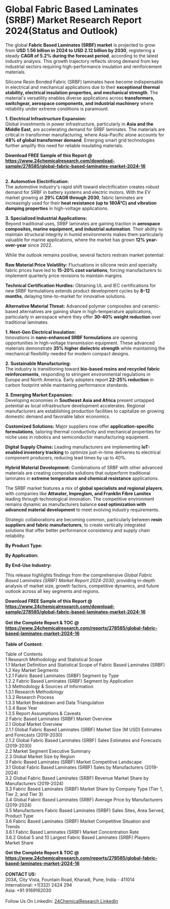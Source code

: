 <h1>Global Fabric Based Laminates (SRBF) Market Research Report 2024(Status and Outlook)</h1><p>The global <strong>Fabric Based Laminates (SRBF) market</strong> is projected to grow from <strong>USD 1.56 billion in 2024 to USD 2.12 billion by 2030</strong>, registering a steady <strong>CAGR of 5.2% during the forecast period</strong>, according to the latest industry analysis. This growth trajectory reflects strong demand from key industrial sectors requiring high-performance insulation and reinforcement materials.</p><p>Silicone Resin Bonded Fabric (SRBF) laminates have become indispensable in electrical and mechanical applications due to their <strong>exceptional thermal stability, electrical insulation properties, and mechanical strength</strong>. The material's versatility enables diverse applications across <strong>transformers, switchgear, aerospace components, and industrial machinery</strong> where reliability under extreme conditions is paramount.</p><p><strong>1. Electrical Infrastructure Expansion:</strong><br>
Global investments in power infrastructure, particularly in <strong>Asia and the Middle East</strong>, are accelerating demand for SRBF laminates. The materials are critical in transformer manufacturing, where Asia-Pacific alone accounts for <strong>48% of global transformer demand</strong>. Emerging smart grid technologies further amplify this need for reliable insulating materials.</p><div><b>Download FREE Sample of this Report @ 
            <a href="https://www.24chemicalresearch.com/download-sample/278585/global-fabric-based-laminates-market-2024-16">
            https://www.24chemicalresearch.com/download-sample/278585/global-fabric-based-laminates-market-2024-16</a></b></div><br><p><strong>2. Automotive Electrification:</strong><br>
The automotive industry's rapid shift toward electrification creates robust demand for SRBF in battery systems and electric motors. With the EV market growing at <strong>29% CAGR through 2030</strong>, fabric laminates are increasingly used for their <strong>heat resistance (up to 180Â°C) and vibration damping properties</strong> in high-voltage applications.</p><p><strong>3. Specialized Industrial Applications:</strong><br>
Beyond traditional uses, SRBF laminates are gaining traction in <strong>aerospace composites, marine equipment, and industrial automation</strong>. Their ability to maintain structural integrity in humid environments makes them particularly valuable for marine applications, where the market has grown <strong>12% year-over-year</strong> since 2022.</p><p>While the outlook remains positive, several factors restrain market potential:</p><p><strong>Raw Material Price Volatility:</strong> Fluctuations in silicone resin and specialty fabric prices have led to <strong>15-20% cost variations</strong>, forcing manufacturers to implement quarterly price revisions to maintain margins.</p><p><strong>Technical Certification Hurdles:</strong> Obtaining UL and IEC certifications for new SRBF formulations extends product development cycles by <strong>8-12 months</strong>, delaying time-to-market for innovative solutions.</p><p><strong>Alternative Material Threat:</strong> Advanced polymer composites and ceramic-based alternatives are gaining share in high-temperature applications, particularly in aerospace where they offer <strong>30-40% weight reduction</strong> over traditional laminates.</p><p><strong>1. Next-Gen Electrical Insulation:</strong><br>
Innovations in <strong>nano-enhanced SRBF formulations</strong> are opening opportunities in high-voltage transmission equipment. These advanced materials demonstrate <strong>35% higher dielectric strength</strong> while maintaining the mechanical flexibility needed for modern compact designs.</p><p><strong>2. Sustainable Manufacturing:</strong><br>
The industry is transitioning toward <strong>bio-based resins and recycled fabric reinforcements</strong>, responding to stringent environmental regulations in Europe and North America. Early adopters report <strong>22-25% reduction</strong> in carbon footprint while maintaining performance standards.</p><p><strong>3. Emerging Market Expansion:</strong><br>
Developing economies in <strong>Southeast Asia and Africa</strong> present untapped potential as local infrastructure development accelerates. Regional manufacturers are establishing production facilities to capitalize on growing domestic demand and favorable labor economics.</p><p><strong>Customized Solutions:</strong> Major suppliers now offer <strong>application-specific formulations</strong>, tailoring thermal conductivity and mechanical properties for niche uses in robotics and semiconductor manufacturing equipment.</p><p><strong>Digital Supply Chains:</strong> Leading manufacturers are implementing <strong>IoT-enabled inventory tracking</strong> to optimize just-in-time deliveries to electrical component producers, reducing lead times by up to 40%.</p><p><strong>Hybrid Material Development:</strong> Combinations of SRBF with other advanced materials are creating composite solutions that outperform traditional laminates in <strong>extreme temperature and chemical resistance</strong> applications.</p><p>The SRBF market features a mix of <strong>global specialists and regional players</strong>, with companies like <strong>Attwater, Impreglam, and Franklin Fibre Lamitex</strong> leading through technological innovation. The competitive environment remains dynamic as manufacturers balance <strong>cost optimization with advanced material development</strong> to meet evolving industry requirements.</p><p>Strategic collaborations are becoming common, particularly between <strong>resin suppliers and fabric manufacturers</strong>, to create vertically integrated solutions that offer better performance consistency and supply chain reliability.</p><p><strong>By Product Type:</strong></p><p><strong>By Application:</strong></p><p><strong>By End-Use Industry:</strong></p><p>This release highlights findings from the comprehensive <em>Global Fabric Based Laminates (SRBF) Market Report 2024-2030</em>, providing in-depth analysis of market size, growth factors, competitive dynamics, and future outlook across all key segments and regions.</p><div><b>Download FREE Sample of this Report @ 
            <a href="https://www.24chemicalresearch.com/download-sample/278585/global-fabric-based-laminates-market-2024-16">
            https://www.24chemicalresearch.com/download-sample/278585/global-fabric-based-laminates-market-2024-16</a></b></div><br><div><b>Get the Complete Report & TOC @ 
            <a href="https://www.24chemicalresearch.com/reports/278585/global-fabric-based-laminates-market-2024-16">
            https://www.24chemicalresearch.com/reports/278585/global-fabric-based-laminates-market-2024-16</a></b></div><br>
            <b>Table of Content:</b><p>Table of Contents<br />
1 Research Methodology and Statistical Scope<br />
1.1 Market Definition and Statistical Scope of Fabric Based Laminates (SRBF)<br />
1.2 Key Market Segments<br />
1.2.1 Fabric Based Laminates (SRBF) Segment by Type<br />
1.2.2 Fabric Based Laminates (SRBF) Segment by Application<br />
1.3 Methodology & Sources of Information<br />
1.3.1 Research Methodology<br />
1.3.2 Research Process<br />
1.3.3 Market Breakdown and Data Triangulation<br />
1.3.4 Base Year<br />
1.3.5 Report Assumptions & Caveats<br />
2 Fabric Based Laminates (SRBF) Market Overview<br />
2.1 Global Market Overview<br />
2.1.1 Global Fabric Based Laminates (SRBF) Market Size (M USD) Estimates and Forecasts (2019-2030)<br />
2.1.2 Global Fabric Based Laminates (SRBF) Sales Estimates and Forecasts (2019-2030)<br />
2.2 Market Segment Executive Summary<br />
2.3 Global Market Size by Region<br />
3 Fabric Based Laminates (SRBF) Market Competitive Landscape<br />
3.1 Global Fabric Based Laminates (SRBF) Sales by Manufacturers (2019-2024)<br />
3.2 Global Fabric Based Laminates (SRBF) Revenue Market Share by Manufacturers (2019-2024)<br />
3.3 Fabric Based Laminates (SRBF) Market Share by Company Type (Tier 1, Tier 2, and Tier 3)<br />
3.4 Global Fabric Based Laminates (SRBF) Average Price by Manufacturers (2019-2024)<br />
3.5 Manufacturers Fabric Based Laminates (SRBF) Sales Sites, Area Served, Product Type<br />
3.6 Fabric Based Laminates (SRBF) Market Competitive Situation and Trends<br />
3.6.1 Fabric Based Laminates (SRBF) Market Concentration Rate<br />
3.6.2 Global 5 and 10 Largest Fabric Based Laminates (SRBF) Players Market Share </p><div><b>Get the Complete Report & TOC @ 
            <a href="https://www.24chemicalresearch.com/reports/278585/global-fabric-based-laminates-market-2024-16">
            https://www.24chemicalresearch.com/reports/278585/global-fabric-based-laminates-market-2024-16</a></b></div><br><b>CONTACT US:</b><br>
            203A, City Vista, Fountain Road, Kharadi, Pune, India - 411014<br>
            International: +1(332) 2424 294<br>
            Asia: +91 9169162030 <br><br>
            Follow Us On LinkedIn: <a href="https://www.linkedin.com/company/24chemicalresearch/">24ChemicalResearch LinkedIn</a>